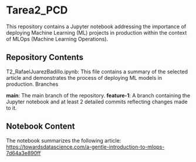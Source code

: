 # Tarea2_PCD
This repository contains a Jupyter notebook addressing the importance of deploying Machine Learning (ML) projects in production within the context of MLOps (Machine Learning Operations).

## Repository Contents
T2_RafaelJuarezBadillo.ipynb: This file contains a summary of the selected article and demonstrates the process of deploying ML models in production.
Branches

**main**: The main branch of the repository.
**feature-1**: A branch containing the Jupyter notebook and at least 2 detailed commits reflecting changes made to it.

## Notebook Content
The notebook summarizes the following article:
https://towardsdatascience.com/a-gentle-introduction-to-mlops-7d64a3e890ff
